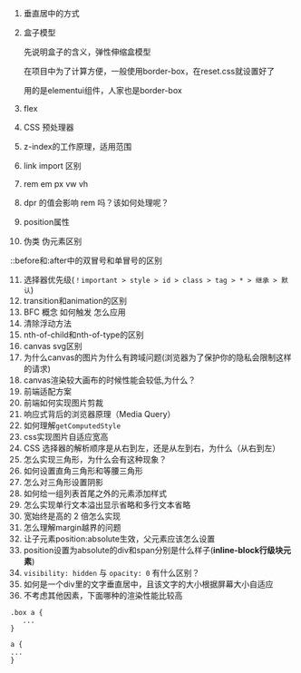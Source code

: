 1. 垂直居中的方式

2. 盒子模型  

   先说明盒子的含义，弹性伸缩盒模型

   在项目中为了计算方便，一般使用border-box，在reset.css就设置好了

   用的是elementui组件，人家也是border-box

3. flex

4. CSS 预处理器

5. z-index的工作原理，适用范围

6. link import 区别

7. rem em px  vw vh

8. dpr 的值会影响 rem 吗？该如何处理呢？

9. position属性

10. 伪类 伪元素区别

   ::before和:after中的双冒号和单冒号的区别

11. 选择器优先级(`！important > style > id > class > tag > * > 继承 > 默认`) 
12. transition和animation的区别
13. BFC 概念  如何触发  怎么应用
14. 清除浮动方法
15. nth-of-child和nth-of-type的区别
16. canvas svg区别
17. 为什么canvas的图片为什么有跨域问题(浏览器为了保护你的隐私会限制这样的请求)
18. canvas渲染较大画布的时候性能会较低,为什么？
19. 前端适配方案
20. 前端如何实现图片剪裁
21. 响应式背后的浏览器原理（Media Query）
22. 如何理解`getComputedStyle`
23. css实现图片自适应宽高
24. CSS 选择器的解析顺序是从右到左，还是从左到右，为什么（从右到左）
25. 怎么实现三角形，为什么会有这种现象？
26. 如何设置直角三角形和等腰三角形
27. 怎么对三角形设置阴影
28. 如何给一组列表首尾之外的元素添加样式
29. 怎么实现单行文本溢出显示省略和多行文本省略
30. 宽始终是高的 2 倍怎么实现
31. 怎么理解margin越界的问题
32. 让子元素position:absolute生效，父元素应该怎么设置
33. position设置为absolute的div和span分别是什么样子(**inline-block行级块元素**)
34. `visibility: hidden` 与 `opacity: 0` 有什么区别？
35. 如何是一个div里的文字垂直居中，且该文字的大小根据屏幕大小自适应
36. 不考虑其他因素，下面哪种的渲染性能比较高

```
.box a {
   ...
}

a {
...
}
```